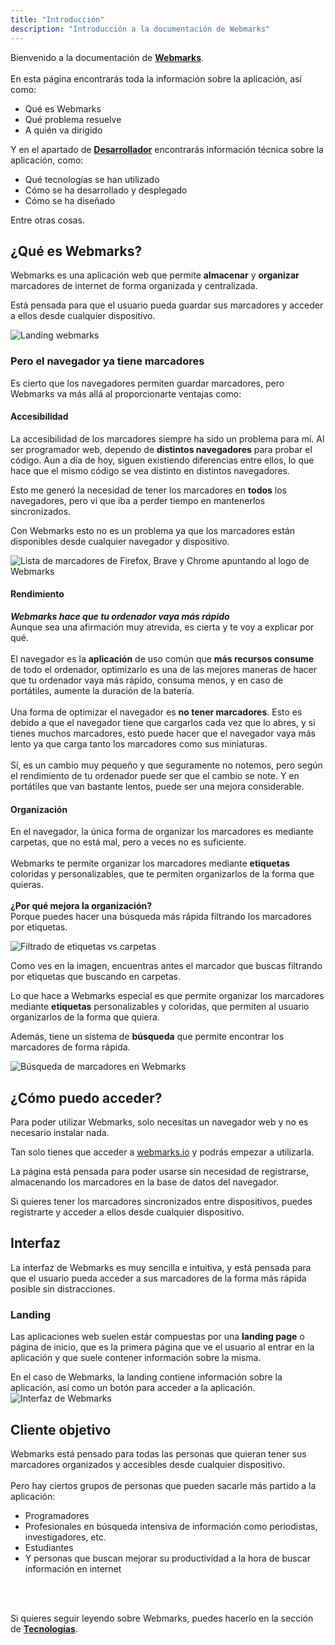 ```yaml
---
title: "Introducción"
description: "Introducción a la documentación de Webmarks"
---
```


<!--
Contexto: Es una página web de documentación técnica para el trabajo de fin de grado
que consiste en una página web para almacenar marcadores de internet.

Objetivo: El objetivo de esta página es introducir al usuario a la documentación
de la aplicación, así como explicarle las distintas secciones de la misma.

-->

Bienvenido a la documentación de [**Webmarks**](https://webmarks.io).
<br>
<br>
En esta página encontrarás toda la información sobre la aplicación, así como:
- Qué es Webmarks
- Qué problema resuelve
- A quién va dirigido

Y en el apartado de **[Desarrollador](/desarrollador)** encontrarás información técnica sobre la aplicación, como:
- Qué tecnologías se han utilizado
- Cómo se ha desarrollado y desplegado
- Cómo se ha diseñado

Entre otras cosas.

## ¿Qué es Webmarks?
Webmarks es una aplicación web que permite **almacenar** y **organizar** marcadores de internet de forma organizada
y centralizada.

Está pensada para que el usuario pueda guardar sus marcadores y acceder a ellos desde cualquier dispositivo.

![Landing webmarks](/landing.png)


### Pero el navegador ya tiene marcadores
Es cierto que los navegadores permiten guardar marcadores, pero Webmarks va más allá al proporcionarte ventajas como:

#### Accesibilidad
La accesibilidad de los marcadores siempre ha sido un problema para mí. Al ser programador web, dependo de **distintos navegadores**
para probar el código. Aun a día de hoy, siguen existiendo diferencias entre ellos, lo que hace que el mismo código se vea distinto
en distintos navegadores.

Esto me generó la necesidad de tener los marcadores en **todos** los navegadores, pero vi que iba a perder tiempo en mantenerlos
sincronizados.

Con Webmarks esto no es un problema ya que los marcadores están disponibles desde cualquier navegador y dispositivo.

![Lista de marcadores de Firefox, Brave y Chrome apuntando al logo de Webmarks](./all-browsers-pointing-webmarks.webp)

<!-- al no tener todos tus marcadores en el navegador, permite que la aplicación que consume más de todo el ordenador -->
#### Rendimiento
***Webmarks hace que tu ordenador vaya más rápido***
<br>
Aunque sea una afirmación muy atrevida, es cierta y te voy a explicar por qué.
<br>
<br>
El navegador es la **aplicación** de uso común que **más recursos consume** de todo el ordenador, optimizarlo es una de las mejores
maneras de hacer que tu ordenador vaya más rápido, consuma menos, y en caso de portátiles, aumente la duración de la batería.
<br>
<br>
Una forma de optimizar el navegador es **no tener marcadores**. Esto es debido a que el navegador tiene que cargarlos cada vez que
lo abres, y si tienes muchos marcadores, esto puede hacer que el navegador vaya más lento ya que carga tanto los marcadores como sus miniaturas.
<br>
<br>
Sí, es un cambio muy pequeño y que seguramente no notemos, pero según el rendimiento
de tu ordenador puede ser que el cambio se note. Y en portátiles que van bastante lentos, puede ser una mejora considerable.

#### Organización
En el navegador, la única forma de organizar los marcadores es mediante carpetas, que no está mal, pero a veces no es suficiente.
<br>
<br>
Webmarks te permite organizar los marcadores mediante **etiquetas** coloridas y personalizables, que te permiten organizarlos de la forma que quieras.
<br>
<br>
**¿Por qué mejora la organización?**
<br>
Porque puedes hacer una búsqueda más rápida filtrando los marcadores por etiquetas.

![Filtrado de etiquetas vs carpetas](./tag-filter-vs-folder.webp)

Como ves en la imagen, encuentras antes el marcador que buscas filtrando por etiquetas que buscando en carpetas.


Lo que hace a Webmarks especial es que permite organizar los marcadores mediante **etiquetas** personalizables y
coloridas, que permiten al usuario organizarlos de la forma que quiera.

Además, tiene un sistema de **búsqueda** que permite encontrar los marcadores de forma rápida.

![Búsqueda de marcadores en Webmarks](/search.gif)




## ¿Cómo puedo acceder?

Para poder utilizar Webmarks, solo necesitas un navegador web y no es necesario instalar nada.

Tan solo tienes que acceder a [webmarks.io](https://webmarks.io) y podrás empezar a utilizarla.

La página está pensada para poder usarse sin necesidad de registrarse, almacenando los marcadores en la base de datos
del navegador.

Si quieres tener los marcadores sincronizados entre dispositivos, puedes registrarte y acceder a ellos
desde cualquier dispositivo.


## Interfaz

La interfaz de Webmarks es muy sencilla e intuitiva, y está pensada para que el usuario pueda acceder a sus marcadores
de la forma más rápida posible sin distracciones.

### Landing

Las aplicaciones web suelen estár compuestas por una **landing page** o página de inicio, que es la primera página que
ve el usuario al entrar en la aplicación y que suele contener información sobre la misma.

En el caso de Webmarks, la landing contiene información sobre la aplicación, así como un botón para acceder a la
aplicación.
![Interfaz de Webmarks](/landing.png)



## Cliente objetivo
Webmarks está pensado para todas las personas que quieran tener sus marcadores organizados y accesibles desde cualquier dispositivo.
<br>
<br>
Pero hay ciertos grupos de personas que pueden sacarle más partido a la aplicación:
- Programadores
- Profesionales en búsqueda intensiva de información como periodistas, investigadores, etc.
- Estudiantes
- Y personas que buscan mejorar su productividad a la hora de buscar información en internet
<br>
<br>

Si quieres seguir leyendo sobre Webmarks, puedes hacerlo en la sección de [**Tecnologías**](/tecnologias).

<!-- ## Tecnologías Utilizadas
El desarrollo de Webmarks se llevó a cabo con una serie de tecnologías de vanguardia en el desarrollo web. En la sección de Tecnologías, detallaremos las herramientas específicas que se utilizaron y cómo contribuyeron a la creación de la aplicación.

Desarrollo y Despliegue
La aplicación fue diseñada y construida siguiendo las mejores prácticas de desarrollo web. Nuestro proceso de desarrollo incluye pruebas unitarias y de integración, integración continua y entrega continua (CI/CD). En la sección de Desarrollo, explicaremos con más detalle cómo se llevó a cabo el proceso. En la sección de Despliegue, describiremos cómo se implementó la aplicación en un servidor de producción y cómo puede mantenerse y actualizarse.

Navega a través de nuestra documentación para obtener más detalles sobre estos temas y más. Si tienes alguna pregunta, consulta nuestra sección de FAQ (Preguntas Frecuentes) o contáctanos directamente. Estamos aquí para ayudarte a entender y aprovechar al máximo Webmarks. -->